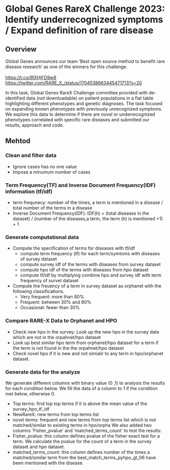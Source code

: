 # Global Genes RareX Challenge 2023: Identify underrecognized symptoms / Expand definition of rare disease

## Overview
Global Genes announces our team ‘Best open source method to benefit rare disease research’ as one of the winners for this challenge. 
<br><br>
https://t.co/lRXHjFD9w8 <br>
https://twitter.com/RARE_X_/status/1704538663445471713?s=20

In this task, Global Genes RareX Challenge committee provided with de-identified data (not downloadable) on patient populations in a flat table highlighting different phenotypes and genetic diagnoses. The task focused on expanding known phenotypes with previously unrecognized symptoms. We explore this data to determine if there are novel or underrecognized phenotypes correlated with specific rare diseases and submitted our results, approach and code. 

## Mehtod
### Clean and filter data
- Ignore cases has no one value
- Impose a minumum number of cases
### Term Frequency(TF) and Inverse Document Frequency(IDF) information (tf/idf)
- term frequnecy: number of the times, a term is mentioned in a disease / total number of the terms in a disease
- Inverse Document Frequency(IDF): IDF(h) = (total diseases in the dataset) / (number of the diseases,a term, the term (h) is mentioned +1) + 1
### Generate computational data
- Compute the specification of terms for diseases with tf/idf
  - compute term frequency (tf) for each term/symtoms with diseases of survey dataset
  - compute survey idf of the terms with diseases from survey dataset
  - compute hpo idf of the terms with diseases from hpo dataset
  - compute tf/idf by multiplying combine hpo and survey idf with term frequency of survet dataset 
- Compute the freuency of a term in survey dataset as orphanet with the following classifications.
  - Very frequent: more than 80%
  - Frequent: between 30% and 80%
  - Occasional: fewer than 30%
### Compare RARE-X Data to Orphanet and HPO
- Check new hpo in the survey: Look up the new hpo in the survey data which are not in the orpahnet/hpo dataset
- Look up best similar hpo term from orphanet/hpo dataset for a term if the term is not found in the the orpahnet/hpo dataset
- Check novel hpo if it is new and not simialir to any term in hpo/orphanet dataset.
### Generate data for the analyze
We generate different columns with binary value (0 ,1) to analysis the results for each condition below. We fill the data of a column to 1 if the condition met below, otherwise 0.
- Top terms: find top top terms if it is above the mean value of the survey_hpo_tf_idf
- NewRareX: new terms from top terms list
- novel terms: frequent and new terms from top terms list which is not matched/similar to existing terms in hpo/orpha
We also added two columns 'Fisher_pvalue' and 'matched_terms_count' to test the results:
- Fisher_pvalue: this column defines pvalue of the fisher exact test for a term. We calculate the pvalue for the count of a term in the survey dataset and hpo dataset.
- matched_terms_count: this column defines number of the times a matched/similar term from the best_match_terms_pyhpo_gt_06 have been mentioned with the disease.

